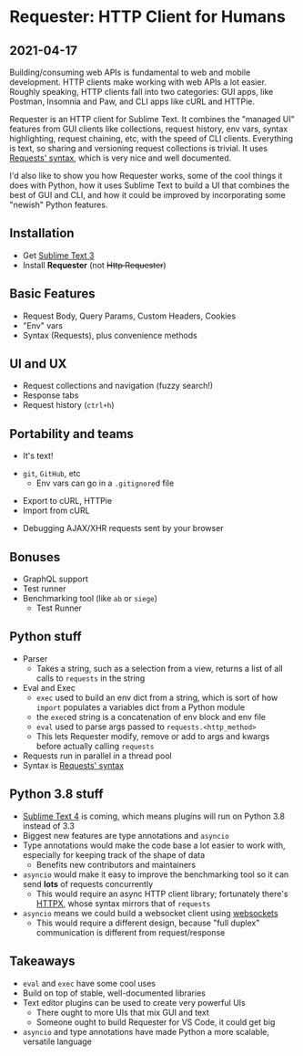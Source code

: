 # Requester: HTTP Client for Humans

## 2021-04-17

Building/consuming web APIs is fundamental to web and mobile development. HTTP clients make working with web APIs a lot easier. Roughly speaking, HTTP clients fall into two categories: GUI apps, like Postman, Insomnia and Paw, and CLI apps like cURL and HTTPie.

Requester is an HTTP client for Sublime Text. It combines the "managed UI" features from GUI clients like collections, request history, env vars, syntax highlighting, request chaining, etc, with the speed of CLI clients. Everything is text, so sharing and versioning request collections is trivial. It uses [Requests' syntax](http://docs.python-requests.org/en/master/), which is very nice and well documented.

I'd also like to show you how Requester works, some of the cool things it does with Python, how it uses Sublime Text to build a UI that combines the best of GUI and CLI, and how it could be improved by incorporating some "newish" Python features.

## Installation

- Get [Sublime Text 3](https://www.sublimetext.com/)
- Install __Requester__ (not ~~Http Requester~~)

## Basic Features

- Request Body, Query Params, Custom Headers, Cookies
- "Env" vars
- Syntax (Requests), plus convenience methods

## UI and UX

- Request collections and navigation (fuzzy search!)
- Response tabs
- Request history (`ctrl+h`)

## Portability and teams

-  It's text!
  + `git`, `GitHub`, etc
    * Env vars can go in a `.gitignore`d file
-  Export to cURL, HTTPie
-  Import from cURL
  + Debugging AJAX/XHR requests sent by your browser

## Bonuses  

- GraphQL support
- Test runner
- Benchmarking tool (like `ab` or `siege`)
  + Test Runner

## Python stuff

- Parser
  + Takes a string, such as a selection from a view, returns a list of all calls to `requests` in the string
- Eval and Exec
  + `exec` used to build an env dict from a string, which is sort of how `import` populates a variables dict from a Python module
  + the `exec`ed string is a concatenation of env block and env file
  + `eval` used to parse args passed to `requests.<http_method>`
  + This lets Requester modify, remove or add to args and kwargs before actually calling `requests`
- Requests run in parallel in a thread pool
- Syntax is [Requests' syntax](http://docs.python-requests.org/en/master/)

## Python 3.8 stuff

- [Sublime Text 4](https://gist.github.com/jfcherng/7bf4103ea486d1f67b7970e846b3a619) is coming, which means plugins will run on Python 3.8 instead of 3.3
- Biggest new features are type annotations and `asyncio`
- Type annotations would make the code base a lot easier to work with, especially for keeping track of the shape of data
  + Benefits new contributors and maintainers
- `asyncio` would make it easy to improve the benchmarking tool so it can send __lots__ of requests concurrently
  + This would require an async HTTP client library; fortunately there's [HTTPX](https://github.com/encode/httpx), whose syntax mirrors that of `requests`
- `asyncio` means we could build a websocket client using [websockets](https://github.com/aaugustin/websockets)
  + This would require a different design, because "full duplex" communication is different from request/response

## Takeaways

- `eval` and `exec` have some cool uses
- Build on top of stable, well-documented libraries
- Text editor plugins can be used to create very powerful UIs
  + There ought to more UIs that mix GUI and text
  + Someone ought to build Requester for VS Code, it could get big
- `asyncio` and type annotations have made Python a more scalable, versatile language
